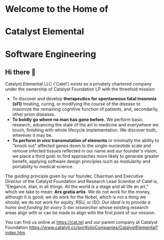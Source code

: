 # Welcome to the Home of
# Catalyst Elemental
# Software Engineering
## Hi there 👋

Catalyst Elemental LLC ('Catel') exists as a privately chartered company under the ownership of Catalyst Foundation LP with the threefold mission:
* To discover and develop **therapeutics for spontaneous fatal insomnia (sFI)** treating, curing, or modifying the course of the disease to maximize the remaining cognitive function of patients, and, secondarily, other prion diseases.
* **To boldly go where no man has gone before.** We perform basic research, advancing the state of the art in medicine and everywhere we touch, finishing with whole lifecycle implementation. We discover truth, wherever it may be.
* **To perform *in vivo* transmutation of elements** or minimally the ability to "knock out" affected genes down to the single-nucleotide scale and remove infected tissues reflected in our name and our founder's vision, we place a third goal: to find approaches more likely to generate greater benefit, applying software design principles such as modularity and portability to medical science.

The guiding principle given by our founder, Chairman and Executive Director of the Catalyst Foundation and Research Lead Scientist of Catel is, "Elegance, élan, in all things. All the world is a stage and all life an art," which we take to mean:
**Ars gratia artis**. We do not work for the money, although it is good; we do work for the Nobel, which is not a thing we should;  we do not work for equity, RSU, or ISO. *Our ideal is to provide a home and funding for every S-tier researcher* whose existing research areas align with or can be made to align with the first point of our mission.

You can find us online at 
https://cat.tel and our parent company at Catalyst Foundation https://www.catalyti.cc/portfolioCompanies/CatalystElemental?index.htm
